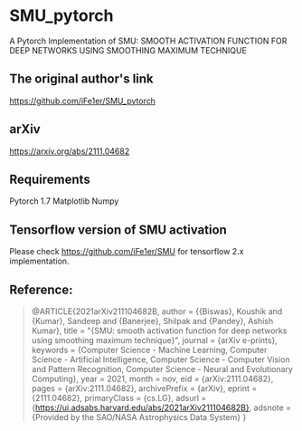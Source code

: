 # SMU_pytorch
A Pytorch Implementation of SMU: SMOOTH ACTIVATION FUNCTION FOR DEEP NETWORKS USING SMOOTHING MAXIMUM TECHNIQUE

## The original author's link
https://github.com/iFe1er/SMU_pytorch

## arXiv
https://arxiv.org/abs/2111.04682

## Requirements
Pytorch 1.7
Matplotlib
Numpy

## Tensorflow version of SMU activation
Please check https://github.com/iFe1er/SMU for tensorflow 2.x implementation.


## Reference:
>@ARTICLE{2021arXiv211104682B,
>       author = {{Biswas}, Koushik and {Kumar}, Sandeep and {Banerjee}, Shilpak and {Pandey}, Ashish Kumar},
>        title = "{SMU: smooth activation function for deep networks using smoothing maximum technique}",
>      journal = {arXiv e-prints},
>     keywords = {Computer Science - Machine Learning, Computer Science - Artificial Intelligence, Computer Science - Computer Vision and Pattern Recognition, Computer Science - Neural and Evolutionary Computing},
>         year = 2021,
>        month = nov,
>          eid = {arXiv:2111.04682},
>        pages = {arXiv:2111.04682},
>archivePrefix = {arXiv},
>       eprint = {2111.04682},
> primaryClass = {cs.LG},
>       adsurl = {https://ui.adsabs.harvard.edu/abs/2021arXiv211104682B},
>      adsnote = {Provided by the SAO/NASA Astrophysics Data System}
>}
